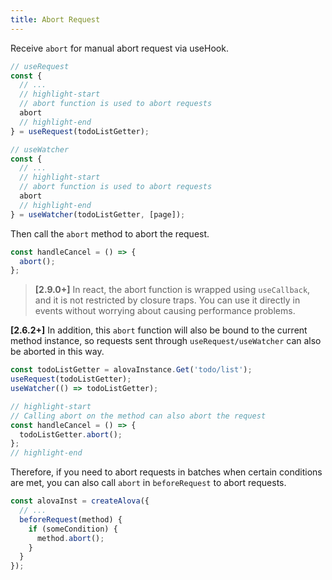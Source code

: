 ```yaml
---
title: Abort Request
---
```


Receive `abort` for manual abort request via useHook.

```javascript
// useRequest
const {
  // ...
  // highlight-start
  // abort function is used to abort requests
  abort
  // highlight-end
} = useRequest(todoListGetter);

// useWatcher
const {
  // ...
  // highlight-start
  // abort function is used to abort requests
  abort
  // highlight-end
} = useWatcher(todoListGetter, [page]);
```

Then call the `abort` method to abort the request.

```javascript
const handleCancel = () => {
  abort();
};
```

> **[2.9.0+]** In react, the abort function is wrapped using `useCallback`, and it is not restricted by closure traps. You can use it directly in events without worrying about causing performance problems.

**[2.6.2+]** In addition, this `abort` function will also be bound to the current method instance, so requests sent through `useRequest/useWatcher` can also be aborted in this way.

```javascript
const todoListGetter = alovaInstance.Get('todo/list');
useRequest(todoListGetter);
useWatcher(() => todoListGetter);

// highlight-start
// Calling abort on the method can also abort the request
const handleCancel = () => {
  todoListGetter.abort();
};
// highlight-end
```

Therefore, if you need to abort requests in batches when certain conditions are met, you can also call `abort` in `beforeRequest` to abort requests.

```javascript
const alovaInst = createAlova({
  // ...
  beforeRequest(method) {
    if (someCondition) {
      method.abort();
    }
  }
});
```
